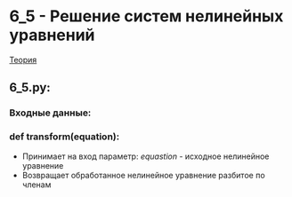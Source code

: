 # 6_5 - Решение систем нелинейных уравнений
[Теория](https://mathhelpplanet.com/static.php?p=metody-resheniya-sistem-nelineynykh-uravneniy)
## 6_5.py:
### Входные данные:
### def transform(equation):
   - Принимает на вход параметр: *equastion* - исходное нелинейное уравнение
   - Возвращает обработанное нелинейное уравнение разбитое по членам
